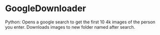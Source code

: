 # GoogleDownloader
Python: Opens a google search to get the first 10 4k images of the person you enter. Downloads images to new folder named after search.
